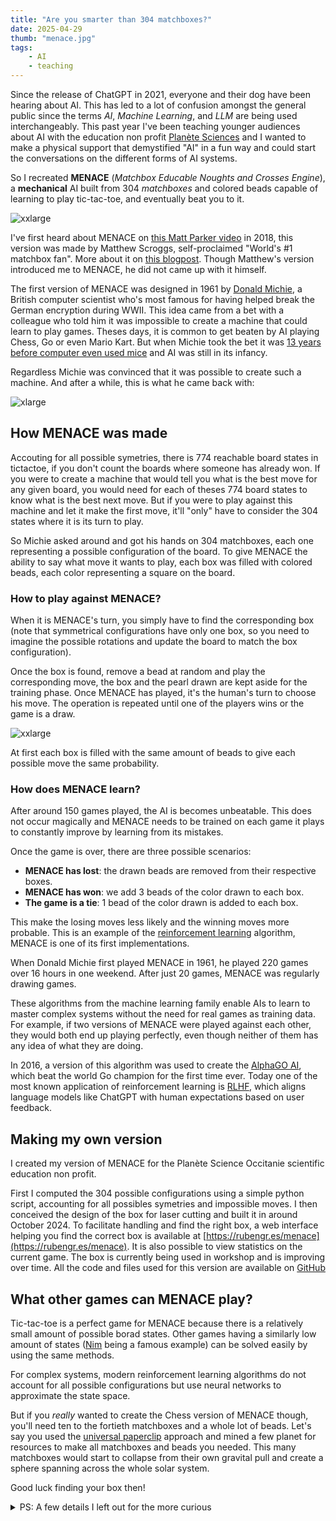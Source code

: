 ```yaml
---
title: "Are you smarter than 304 matchboxes?"
date: 2025-04-29
thumb: "menace.jpg"
tags:
    - AI
    - teaching
---
```


Since the release of ChatGPT in 2021, everyone and their dog have been hearing about AI. This has led to a lot of confusion amongst the general public since the terms *AI*, *Machine Learning*, and *LLM* are being used interchangeably. This past year I've been teaching younger audiences about AI with the education non profit [Planète Sciences](https://www.planete-sciences.org/occitanie/web/) and I wanted to make a physical support that demystified "AI" in a fun way and could start the conversations on the different forms of AI systems.

So I recreated **MENACE** (*Matchbox Educable Noughts and Crosses Engine*), a **mechanical** AI built from 304 *matchboxes* and colored beads capable of learning to play tic-tac-toe, and eventually beat you to it.

![xxlarge](/blog/assets/img/menace_rgres.png)

I've first heard about MENACE on [this Matt Parker video](https://www.youtube.com/watch?v=R9c-_neaxeU) in 2018, this version was made by Matthew Scroggs, self-proclaimed "World's #1 matchbox fan". More about it on [this blogpost](https://www.mscroggs.co.uk/blog/19). Though Matthew's version introduced me to MENACE, he did not came up with it himself.

The first version of MENACE was designed in 1961 by [Donald Michie](https://fr.wikipedia.org/wiki/Donald_Michie), a British computer scientist who's most famous for having helped break the German encryption during WWII. This idea came from a bet with a colleague who told him it was impossible to create a machine that could learn to play games. Theses days, it is common to get beaten by AI playing Chess, Go or even Mario Kart. But when Michie took the bet it was [13 years before computer even used mice](https://en.wikipedia.org/wiki/Xerox_Alto) and AI was still in its infancy.  

Regardless Michie was convinced that it was possible to create such a machine. And after a while, this is what he came back with:

![xlarge](/blog/assets/img/menace_original.jpg)

## How MENACE was made

Accouting for all possible symetries, there is 774 reachable board states in tictactoe, if you don't count the boards where someone has already won. If you were to create a machine that would tell you what is the best move for any given board, you would need for each of theses 774 board states to know what is the best next move. But if you were to play against this machine and let it make the first move, it'll "only" have to consider the 304 states where it is its turn to play.

So Michie asked around and got his hands on 304 matchboxes, each one representing a possible configuration of the board. To give MENACE the ability to say what move it wants to play, each box was filled with colored beads, each color representing a square on the board.

### How to play against MENACE?

When it is MENACE's turn, you simply have to find the corresponding box (note that symmetrical configurations have only one box, so you need to imagine the possible rotations and update the board to match the box configuration).

Once the box is found, remove a bead at random and play the corresponding move, the box and the pearl drawn are kept aside for the training phase. Once MENACE has played, it's the human's turn to choose his move. The operation is repeated until one of the players wins or the game is a draw.

![xxlarge](/blog/assets/img/menace_diagram.jpg)

At first each box is filled with the same amount of beads to give each possible move the same probability.

### How does MENACE learn?

After around 150 games played, the AI is becomes unbeatable. This does not occur magically and MENACE needs to be trained on each game it plays to constantly improve by learning from its mistakes.

Once the game is over, there are three possible scenarios:
- **MENACE has lost**: the drawn beads are removed from their respective boxes.
- **MENACE has won**: we add 3 beads of the color drawn to each box.
- **The game is a tie**: 1 bead of the color drawn is added to each box.

This make the losing moves less likely and the winning moves more probable. This is an example of the [reinforcement learning](https://en.wikipedia.org/wiki/Reinforcement_learning) algorithm, MENACE is one of its first implementations.

When Donald Michie first played MENACE in 1961, he played 220 games over 16 hours in one weekend. After just 20 games, MENACE was regularly drawing games.

These algorithms from the machine learning family enable AIs to learn to master complex systems without the need for real games as training data. For example, if two versions of MENACE were played against each other, they would both end up playing perfectly, even though neither of them has any idea of what they are doing.

In 2016, a version of this algorithm was used to create the [AlphaGO AI](https://en.wikipedia.org/wiki/AlphaGo), which beat the world Go champion for the first time ever. Today one of the most known application of reinforcement learning is [RLHF](https://en.wikipedia.org/wiki/Reinforcement_learning_from_human_feedback), which aligns language models like ChatGPT with human expectations based on user feedback.

## Making my own version

I created my version of MENACE for the Planète Science Occitanie scientific education non profit.

First I computed the 304 possible configurations using a simple python script, accounting for all possibles symetries and impossible moves. I then conceived the design of the box for laser cutting and built it in around October 2024. To facilitate handling and find the right box, a web interface helping you find the correct box is available at [https://rubengr.es/menace](https://rubengr.es/menace). It is also possible to view statistics on the current game. The box is currently being used in workshop and is improving over time. All the code and files used for this version are available on [GitHub](https://github.com/RubenGres/menace)

## What other games can MENACE play?

Tic-tac-toe is a perfect game for MENACE because there is a relatively small amount of possible borad states. Other games having a similarly low amount of states ([Nim](https://en.wikipedia.org/wiki/Nim) being a famous example) can be solved easily by using the same methods.

For complex systems, modern reinforcement learning algorithms do not account for all possible configurations but use neural networks to approximate the state space.

But if you *really* wanted to create the Chess version of MENACE though, you'll need ten to the fortieth matchboxes and a whole lot of beads. Let's say you used the [universal paperclip](https://www.decisionproblem.com/paperclips/) approach and mined a few planet for resources to make all matchboxes and beads you needed. This many  matchboxes would start to collapse from their own gravital pull and create a sphere spanning across the whole solar system.

Good luck finding your box then!

<details>
  <summary>PS: A few details I left out for the more curious</summary>
  
    After a few games, some boxes may be empty. If an empty box is found, MENACE gives up. It's possible that the first box empties quickly, so we'll have to reset the first boxes with more beads to give it more time to learn.

    Before training, 4 pearls of each color are placed in the first box. This is followed by three beads in the third-shot box, two in the fifth-shot box and a single bead in the last-shot box. This makes it possible to reward or punish the last moves more strongly, as they have a greater effect on the outcome of the game.
</details>


